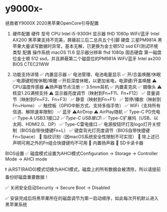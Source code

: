 # y9000x-
拯救者Y9000X 2020黑苹果OpenCore引导配置
1. 硬件配置 硬件	型号
CPU	Intel i5-9300H
显示器	fHD 1080p
WiFi/蓝牙	Intel AX200
黑苹果支持不完美，屏蔽前三后二总共五个引脚
硬盘	三星PM981A
黑苹果大量读写数据时异常，基本无解，已更换为金士顿512 ssd
EFI测试环境
类型	配置
操作系统	macOS 11.6
显示器分辨率	fhd 1080p
固态硬盘	第一磁盘位金士顿 512 ssd，并且屏蔽第二个磁盘位的PM981A
WiFi/蓝牙	Intel ax200
BIOS	CTEC21WW

2. 功能支持详情
✅ 内置显示器
✅ 电池管理、电池电量显示
✅ 开/合盖唤醒/休眠
✅电源键短按休眠/唤醒
✅开启深度休眠，以更加省电，电源键/开盖唤醒
⚠️ CPU温度传感器
⚠️扬声器节点注册
✅ 3.5mm耳机
✅ 内置麦克风
✅ 摄像头
⚠️ 核显1.2G满频支持
⚠️ 显示器亮度调节（映射到Fn+F11、Fn+F12）
✅ 音量调节（映射到Fn+F2、Fn+F3）
✅ 静音（映射到Fn+F1）
✅ 暂停/播放（映射到Fn+Home）
✅ 触控板（GPIO中断方式、支持多指手势）
✅ WiFi（支持所有信道、解除速率限制）
✅ 蓝牙
⚠️AirDrop
⚠️ AirPlay随航
✅ Type-C PD充电
✅ Type-A USB3.1接口*2
✅ Type-C USB接口*1
✅ Type-C扩展坞（USB、以太网、HDMI2.0、DP）
✅ Type-C雷电接口
✅ 电源按钮环灯及logo灯开关控制（BIOS自带快捷键Fn+L）
✅ 键盘背光灯亮度调节（BIOS自带快捷键Fn+Space）
🔴 指纹识别（因macOS系统安全性限制不可实现）
🔴 除上述已声明可用之外的Fn组合快捷键均不可用
🔴 内置扬声器
🔴 SD卡读卡器


BIOS设置
✅ 磁盘模式设置为AHCI模式Configuration -> Storage -> Controller Mode -> AHCI mode

❗ 从RST(RAID0)模式切换为AHCI模式，磁盘上的所有数据会被清除，所以请提前备份好磁盘重要数据！

✅ 关闭安全启动Security -> Secure Boot -> Disabled

✅ 安装完成后将黑苹果所在的磁盘调节为第一启动顺序，如此每次开机默认进入黑苹果系统
